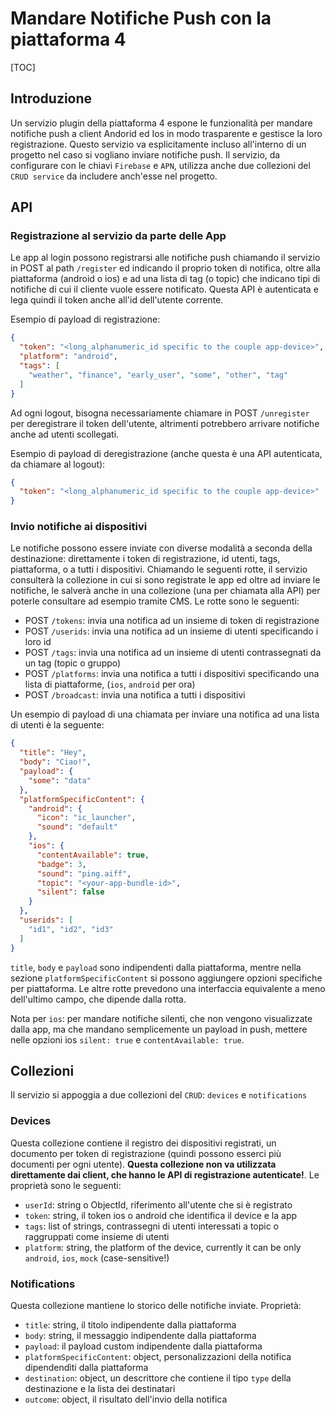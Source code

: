 # Mandare Notifiche Push con la piattaforma 4

[TOC]

## Introduzione
Un servizio plugin della piattaforma 4 espone le funzionalità per mandare notifiche push a client Andorid ed Ios in modo trasparente e gestisce la loro registrazione.
Questo servizio va esplicitamente incluso all'interno di un progetto nel caso si vogliano inviare notifiche push. Il servizio, da configurare con le chiavi `Firebase` e `APN`, utilizza anche due collezioni del `CRUD service` da includere anch'esse nel progetto.

## API

### Registrazione al servizio da parte delle App
Le app al login possono registrarsi alle notifiche push chiamando il servizio in POST al path `/register` ed indicando il proprio token di notifica, oltre alla piattaforma (android o ios) e ad una lista di tag (o topic) che indicano tipi di notifiche di cui il cliente vuole essere notificato. Questa API è autenticata e lega quindi il token anche all'id dell'utente corrente.



Esempio di payload di registrazione:
```json
{
  "token": "<long_alphanumeric_id specific to the couple app-device>",
  "platform": "android",
  "tags": [
    "weather", "finance", "early_user", "some", "other", "tag"
  ]
}
```

Ad ogni logout, bisogna necessariamente chiamare in POST `/unregister` per deregistrare il token dell'utente, altrimenti potrebbero arrivare notifiche anche ad utenti scollegati.


Esempio di payload di deregistrazione (anche questa è una API autenticata, da chiamare al logout):
```json
{
  "token": "<long_alphanumeric_id specific to the couple app-device>"
}
```

### Invio notifiche ai dispositivi
Le notifiche possono essere inviate con diverse modalità a seconda della destinazione: direttamente i token di registrazione, id utenti, tags, piattaforma, o a tutti i dispositivi.
Chiamando le seguenti rotte, il servizio consulterà la collezione in cui si sono registrate le app ed oltre ad inviare le notifiche, le salverà anche in una collezione (una per chiamata alla API) per poterle consultare ad esempio tramite CMS.
Le rotte sono le seguenti:

- POST `/tokens`: invia una notifica ad un insieme di token di registrazione
- POST `/userids`: invia una notifica ad un insieme di utenti specificando i loro id
- POST `/tags`: invia una notifica ad un insieme di utenti contrassegnati da un tag (topic o gruppo)
- POST `/platforms`: invia una notifica a tutti i dispositivi specificando una lista di piattaforme, (`ios`, `android` per ora)
- POST `/broadcast`: invia una notifica a tutti i dispositivi


Un esempio di payload di una chiamata per inviare una notifica ad una lista di utenti è la seguente:
```json
{
  "title": "Hey",
  "body": "Ciao!",
  "payload": {
    "some": "data"
  },
  "platformSpecificContent": {
    "android": {
      "icon": "ic_launcher",
      "sound": "default"
    },
    "ios": {
      "contentAvailable": true,
      "badge": 3,
      "sound": "ping.aiff",
      "topic": "<your-app-bundle-id>",
      "silent": false
    }
  },
  "userids": [
    "id1", "id2", "id3"
  ]
}
```

`title`, `body` e `payload` sono indipendenti dalla piattaforma, mentre nella sezione `platformSpecificContent` si possono aggiungere opzioni specifiche per piattaforma. Le altre rotte prevedono una interfaccia equivalente a meno dell'ultimo campo, che dipende dalla rotta.

Nota per `ios`: per mandare notifiche silenti, che non vengono visualizzate dalla app, ma che mandano semplicemente un payload in push, mettere nelle opzioni ios `silent: true` e `contentAvailable: true`.

## Collezioni
Il servizio si appoggia a due collezioni del `CRUD`: `devices` e `notifications`

### Devices
Questa collezione contiene il registro dei dispositivi registrati, un documento per token di registrazione (quindi possono esserci più documenti per ogni utente). __Questa collezione non va utilizzata direttamente dai client, che hanno le API di registrazione autenticate!__.
Le proprietà sono le seguenti:
- `userId`: string o ObjectId, riferimento all'utente che si è registrato
- `token`: string, il token ios o android che identifica il device e la app
- `tags`: list of strings, contrassegni di utenti interessati a topic o raggruppati come insieme di utenti
- `platform`: string, the platform of the device, currently it can be only `android`, `ios`, `mock` (case-sensitive!)

### Notifications
Questa collezione mantiene lo storico delle notifiche inviate. Proprietà:
- `title`: string, il titolo indipendente dalla piattaforma
- `body`: string, il messaggio indipendente dalla piattaforma
- `payload`: il payload custom indipendente dalla piattaforma
- `platformSpecificContent`: object, personalizzazioni della notifica dipendendìti dalla piattaforma
- `destination`: object, un descrittore che contiene il tipo `type` della destinazione e la lista dei destinatari
- `outcome`: object, il risultato dell'invio della notifica
